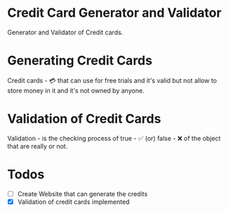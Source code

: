 # Credit Card Generator and Validator

Generator and Validator of Credit cards.

# Generating Credit Cards
Credit cards - 💳 that can use for free trials and it's valid but not allow to store money in it and it's not owned by anyone.

# Validation of Credit Cards 

Validation - is the checking process of true - ✅ (or) false - ❌ of the object that are really or not.

# Todos

- [ ] Create Website that can generate the credits
- [x] Validation of credit cards implemented
